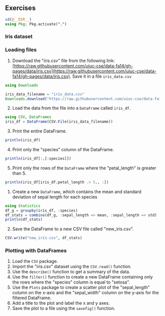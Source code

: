 ## Exercises
```julia
cd(@__DIR__)
using Pkg; Pkg.activate(".")
```

### Iris dataset

### Loading files 
1. Download the "iris.csv" file from the following link: [https://raw.githubusercontent.com/uiuc-cse/data-fa14/gh-pages/data/iris.csv](https://raw.githubusercontent.com/uiuc-cse/data-fa14/gh-pages/data/iris.csv). Save it in a file `iris_data.csv`
```julia
using Downloads

iris_data_filename = "iris_data.csv"
Downloads.download("https://raw.githubusercontent.com/uiuc-cse/data-fa14/gh-pages/data/iris.csv", iris_data_filename)
```

2. Load the data from the file into a `DataFrame` called `iris_df`.
```julia
using CSV, DataFrames
iris_df = DataFrame(CSV.File(iris_data_filename))
```

3. Print the entire DataFrame. 

```julia
println(iris_df)
```
4. Print only the "species" column of the DataFrame. 
```julia
println(iris_df[:,[:species]])
```

5. Print only the rows of the `DataFrame` where the "petal_length" is greater than 5. 

```julia
println(iris_df[iris_df.petal_length .> 5., :])
```

1. Create a new `DataFrame`, which contains the mean and standard deviation of sepal length for each species

```julia
using Statistics
df_g = groupby(iris_df, :species)
df_stats = combine(df_g, :sepal_length => mean, :sepal_length => std)
println(df_stats)
```

2. Save the DataFrame to a new CSV file called "new_iris.csv".

```julia
CSV.write("new_iris.csv", df_stats)
```

### Plotting with DataFrames 
1. Load the `CSV` package. 
2. Import the "iris.csv" dataset using the `CSV.read()` function. 
3. Use the `describe()` function to get a summary of the data. 
4. Use the `filter()` function to create a new DataFrame containing only the rows where the "species" column is equal to "setosa". 
5. Use the `Plots` package to create a scatter plot of the "sepal_length" column on the x-axis and the "sepal_width" column on the y-axis for the filtered DataFrame.
6. Add a title to the plot and label the x and y axes. 
7. Save the plot to a file using the `savefig()` function.

